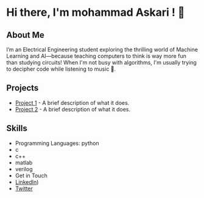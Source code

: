 # Hi there, I'm mohammad Askari ! 👋

## About Me
I’m an Electrical Engineering student exploring the thrilling world of Machine Learning and AI—because teaching computers to think is way more fun than studying circuits! When I'm not busy with algorithms, I'm usually trying to decipher code while listening to music 🤠.
## Projects
- [Project 1](link_to_project) - A brief description of what it does.
- [Project 2](link_to_project) - A brief description of what it does.

## Skills
- Programming Languages: 
python
- c
- c++
- matlab
- verilog
- Get in Touch
- [LinkedIn](https://www.linkedin.com/in/mohammad-askari-000a8619a/))
- [Twitter](x.com\inmohammade)


